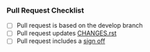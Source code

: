 ### Pull Request Checklist

<!-- Please read CONTRIBUTING.rst before submitting your pull request -->

* [ ] Pull request is based on the develop branch
* [ ] Pull request updates [CHANGES.rst](https://github.com/matrix-org/matrix-ios-kit/blob/develop/CHANGES.rst)
* [ ] Pull request includes a [sign off](https://github.com/matrix-org/synapse/blob/master/CONTRIBUTING.rst#sign-off)
